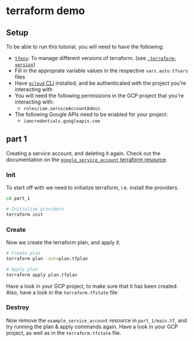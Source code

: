# terraform demo

## Setup
To be able to run this tutorial, you will need to have the following:
- [`tfenv`](https://github.com/tfutils/tfenv): To manage different versions of terraform. (see [`.terraform-version`](.terraform-version))
- Fill in the approprate variable values in the respective `vars.auto.tfvars` files
- Have [`gcloud` CLI](https://cloud.google.com/sdk/gcloud) installed, and be authenticated with the project you're interacting with
- You will need the following permissions in the GCP project that you're interacting with:
    - `roles/iam.serviceAccountAdmin`
- The following Google APIs need to be enabled for your project:
    - `iamcredentials.googleapis.com`

## part 1
Creating a service account, and deleting it again.
Check out the documentation on the [`google_service_account` terraform resource](https://registry.terraform.io/providers/hashicorp/google/latest/docs/resources/google_service_account).

### Init
To start off with we need to initialize terraform, i.e. install the providers.
```sh
cd part_1

# Initialize providers
terraform init
```

### Create
Now we create the terraform plan, and apply it.
```sh
# Create plan
terraform plan -out=plan.tfplan

# Apply plan
terraform apply plan.tfplan
```
Have a look in your GCP project, to make sure that it has been created.
Also, have a look in the `terraform.tfstate` file.

### Destroy
Now remove the `example_service_account` resource in `part_1/main.tf`, and try running the plan & apply commands again.
Have a look in your GCP project, as well as in the `terraform.tfstate` file.